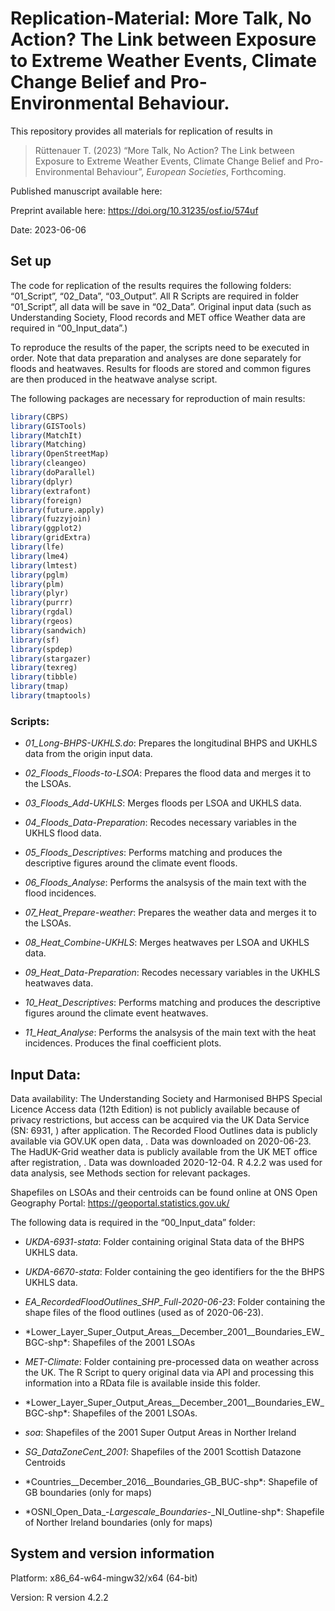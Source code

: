 
<!-- README.md is generated from README.Rmd. Please edit that file -->

# Replication-Material: More Talk, No Action? The Link between Exposure to Extreme Weather Events, Climate Change Belief and Pro-Environmental Behaviour.

This repository provides all materials for replication of results in

> Rüttenauer T. (2023) “More Talk, No Action? The Link between Exposure
> to Extreme Weather Events, Climate Change Belief and Pro-Environmental
> Behaviour”, *European Societies*, Forthcoming.

Published manuscript available here:

Preprint available here: <https://doi.org/10.31235/osf.io/574uf>

Date: 2023-06-06

## Set up

The code for replication of the results requires the following folders:
“01_Script”, “02_Data”, “03_Output”. All R Scripts are required in
folder “01_Script”, all data will be save in “02_Data”. Original input
data (such as Understanding Society, Flood records and MET office
Weather data are required in “00_Input_data”.)

To reproduce the results of the paper, the scripts need to be executed
in order. Note that data preparation and analyses are done separately
for floods and heatwaves. Results for floods are stored and common
figures are then produced in the heatwave analyse script.

The following packages are necessary for reproduction of main results:

``` r
library(CBPS)
library(GISTools)
library(MatchIt)
library(Matching)
library(OpenStreetMap)
library(cleangeo)
library(doParallel)
library(dplyr)
library(extrafont)
library(foreign)
library(future.apply)
library(fuzzyjoin)
library(ggplot2)
library(gridExtra)
library(lfe)
library(lme4)
library(lmtest)
library(pglm)
library(plm)
library(plyr)
library(purrr)
library(rgdal)
library(rgeos)
library(sandwich)
library(sf)
library(spdep)
library(stargazer)
library(texreg)
library(tibble)
library(tmap)
library(tmaptools)
```

### Scripts:

- *01_Long-BHPS-UKHLS.do*: Prepares the longitudinal BHPS and UKHLS data
  from the origin input data.

- *02_Floods_Floods-to-LSOA*: Prepares the flood data and merges it to
  the LSOAs.

- *03_Floods_Add-UKHLS*: Merges floods per LSOA and UKHLS data.

- *04_Floods_Data-Preparation*: Recodes necessary variables in the UKHLS
  flood data.

- *05_Floods_Descriptives*: Performs matching and produces the
  descriptive figures around the climate event floods.

- *06_Floods_Analyse*: Performs the analsysis of the main text with the
  flood incidences.

- *07_Heat_Prepare-weather*: Prepares the weather data and merges it to
  the LSOAs.

- *08_Heat_Combine-UKHLS*: Merges heatwaves per LSOA and UKHLS data.

- *09_Heat_Data-Preparation*: Recodes necessary variables in the UKHLS
  heatwaves data.

- *10_Heat_Descriptives*: Performs matching and produces the descriptive
  figures around the climate event heatwaves.

- *11_Heat_Analyse*: Performs the analsysis of the main text with the
  heat incidences. Produces the final coefficient plots.

## Input Data:

Data availability: The Understanding Society and Harmonised BHPS Special
Licence Access data (12th Edition) is not publicly available because of
privacy restrictions, but access can be acquired via the UK Data Service
(SN: 6931, ) after application. The Recorded Flood Outlines data is
publicly available via GOV.UK open data, . Data was downloaded on
2020-06-23. The HadUK-Grid weather data is publicly available from the
UK MET office after registration, . Data was downloaded 2020-12-04. R
4.2.2 was used for data analysis, see Methods section for relevant
packages.

Shapefiles on LSOAs and their centroids can be found online at ONS Open
Geography Portal: <https://geoportal.statistics.gov.uk/>

The following data is required in the “00_Input_data” folder:

- *UKDA-6931-stata*: Folder containing original Stata data of the BHPS
  UKHLS data.

- *UKDA-6670-stata*: Folder containing the geo identifiers for the the
  BHPS UKHLS data.

- *EA_RecordedFloodOutlines_SHP_Full-2020-06-23*: Folder containing the
  shape files of the flood outlines (used as of 2020-06-23).

- \*Lower_Layer_Super_Output_Areas\_\_December_2001\_\_Boundaries_EW_BGC-shp\*:
  Shapefiles of the 2001 LSOAs

- *MET-Climate*: Folder containing pre-processed data on weather across
  the UK. The R Script to query original data via API and processing
  this information into a RData file is available inside this folder.

- \*Lower_Layer_Super_Output_Areas\_\_December_2001\_\_Boundaries_EW_BGC-shp\*:
  Shapefiles of the 2001 LSOAs.

- *soa*: Shapefiles of the 2001 Super Output Areas in Norther Ireland

- *SG_DataZoneCent_2001*: Shapefiles of the 2001 Scottish Datazone
  Centroids

- \*Countries\_\_December_2016\_\_Boundaries_GB_BUC-shp\*: Shapefile of
  GB boundaries (only for maps)

- \*OSNI_Open_Data\_-*Largescale_Boundaries*-\_NI_Outline-shp\*:
  Shapefile of Norther Ireland boundaries (only for maps)

## System and version information

Platform: x86_64-w64-mingw32/x64 (64-bit)

Version: R version 4.2.2
